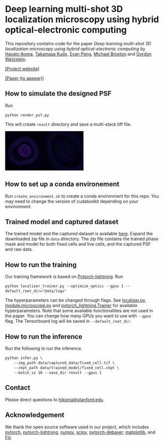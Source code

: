 # Deep learning multi-shot 3D localization microscopy using hybrid optical-electronic computing

This repository contains code for the paper <em>Deep learning multi-shot 3D localization microscopy using hybrid optical-electronic computing</em> by [Hayato Ikoma](https://hayatoikoma.github.io/), [Takamasa Kudo](https://scholar.google.com/citations?user=d1ZrZ6YAAAAJ&hl=en), [Evan Peng](http://stanford.edu/~evanpeng/), [Michael Broxton](http://graphics.stanford.edu/~broxton/) and [Gordon Wetzstein](https://stanford.edu/~gordonwz/).

[[Project website]](https://www.computationalimaging.org/publications/localization-microscopy/)

[[Paper (to appear)]]()

## How to simulate the designed PSF

Run
```shell
python render_psf.py
```
This will create `result` directory and save a multi-stack tiff file. 

![Optimized PSF](img/psf.gif)


## How to set up a conda environement

Run `create_environment.sh` to create a conda environment for this repo.
You may need to change the version of cudatoolkit depending on your environment.


## Trained model and captured dataset

The trained model and the captured dataset is available [here](https://drive.google.com/file/d/1G94qKB2otmUhW2iKbmOWrL3v__HHfNVW/view?usp=sharing). Expand the downloaded zip file in `data` directory.
The zip file contains the trained phase mask and model for both fixed cells and live cells, and the captured PSF and raw data.

## How to run the training 

Our training framework is based on [Pytorch-lightning](https://github.com/PyTorchLightning/pytorch-lightning).
Run
```shell
python localizer_trainer.py --optimize_optics --gpus 1 --default_root_dir="data/logs"
```
The hyperparameters can be changed through flags. See [localizer.py](localizer.py), [module.microscope.py](module/microscope.py) and [pytorch_lightning.Trainer](https://pytorch-lightning.readthedocs.io/en/1.2.4/common/trainer.html#init) for available hyperparameters. Note that some available functionalities are not used in the paper.
You can change how many GPUs you want to use with `--gpus` flag.
The Tensorboard log will be saved in `--default_root_dir`.

## How to run the inference

Run the following to run the inference.
```shell
python infer.py \
    --img_path data/captured_data/fixed_cell.tif \
    --ckpt_path data/trained_model/fixed_cell.ckpt \
    --batch_sz 10 --save_dir result --gpus 1
```

## Contact

Please direct questions to [hikoma@stanford.edu](hikoma@stanford.edu).

## Acknowledgement

We thank the open source software used in our project, which includes [pytorch](https://github.com/pytorch/pytorch),
[pytorch-lightning](https://github.com/PyTorchLightning/pytorch-lightning), [numpy](https://github.com/numpy/numpy),
[scipy](https://github.com/scipy/scipy), [pytorch-debayer](https://github.com/cheind/pytorch-debayer),
[matplotlib](https://github.com/matplotlib/matplotlib), and [Fiji](https://github.com/fiji/fiji).